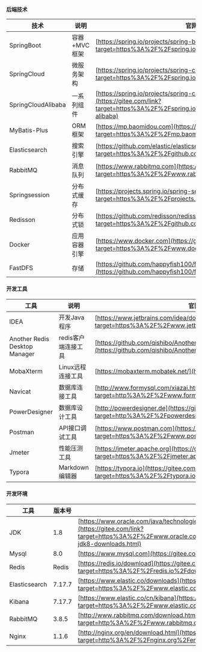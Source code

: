 **后端技术**

| 技术               | 说明         | 官网                                                         |
| ------------------ | ------------ | ------------------------------------------------------------ |
| SpringBoot         | 容器+MVC框架 | [https://spring.io/projects/spring-boot](https://gitee.com/link?target=https%3A%2F%2Fspring.io%2Fprojects%2Fspring-boot) |
| SpringCloud        | 微服务架构   | [https://spring.io/projects/spring-cloud](https://gitee.com/link?target=https%3A%2F%2Fspring.io%2Fprojects%2Fspring-cloud) |
| SpringCloudAlibaba | 一系列组件   | [https://spring.io/projects/spring-cloud-alibaba](https://gitee.com/link?target=https%3A%2F%2Fspring.io%2Fprojects%2Fspring-cloud-alibaba) |
| MyBatis-Plus       | ORM框架      | [https://mp.baomidou.com](https://gitee.com/link?target=https%3A%2F%2Fmp.baomidou.com) |
| Elasticsearch      | 搜索引擎     | [https://github.com/elastic/elasticsearch](https://gitee.com/link?target=https%3A%2F%2Fgithub.com%2Felastic%2Felasticsearch) |
| RabbitMQ           | 消息队列     | [https://www.rabbitmq.com](https://gitee.com/link?target=https%3A%2F%2Fwww.rabbitmq.com) |
| Springsession      | 分布式缓存   | [https://projects.spring.io/spring-session](https://gitee.com/link?target=https%3A%2F%2Fprojects.spring.io%2Fspring-session) |
| Redisson           | 分布式锁     | [https://github.com/redisson/redisson](https://gitee.com/link?target=https%3A%2F%2Fgithub.com%2Fredisson%2Fredisson) |
| Docker             | 应用容器引擎 | [https://www.docker.com](https://gitee.com/link?target=https%3A%2F%2Fwww.docker.com) |
| FastDFS            | 存储   | [https://github.com/happyfish100/fastdfs](https://github.com/happyfish100/fastdfs) |

#### 开发工具

| 工具                          | 说明                | 官网                                                         |
| ----------------------------- | ------------------- | ------------------------------------------------------------ |
| IDEA                          | 开发Java程序        | [https://www.jetbrains.com/idea/download](https://gitee.com/link?target=https%3A%2F%2Fwww.jetbrains.com%2Fidea%2Fdownload) |
| Another Redis Desktop Manager | redis客户端连接工具 | [https://github.com/qishibo/AnotherRedisDesktopManager](https://github.com/qishibo/AnotherRedisDesktopManager) |
| MobaXterm                     | Linux远程连接工具   | [https://mobaxterm.mobatek.net/](https://mobaxterm.mobatek.net/) |
| Navicat                       | 数据库连接工具      | [http://www.formysql.com/xiazai.html](https://gitee.com/link?target=http%3A%2F%2Fwww.formysql.com%2Fxiazai.html) |
| PowerDesigner                 | 数据库设计工具      | [http://powerdesigner.de](https://gitee.com/link?target=http%3A%2F%2Fpowerdesigner.de) |
| Postman                       | API接口调试工具     | [https://www.postman.com](https://gitee.com/link?target=https%3A%2F%2Fwww.postman.com) |
| Jmeter                        | 性能压测工具        | [https://jmeter.apache.org](https://gitee.com/link?target=https%3A%2F%2Fjmeter.apache.org) |
| Typora                        | Markdown编辑器      | [https://typora.io](https://gitee.com/link?target=https%3A%2F%2Ftypora.io) |

#### 开发环境

| 工具          | 版本号 | 下载                                                         |
| ------------- | ------ | ------------------------------------------------------------ |
| JDK           | 1.8    | [https://www.oracle.com/java/technologies/javase/javase-jdk8-downloads.html](https://gitee.com/link?target=https%3A%2F%2Fwww.oracle.com%2Fjava%2Ftechnologies%2Fjavase%2Fjavase-jdk8-downloads.html) |
| Mysql         | 8.0    | [https://www.mysql.com](https://gitee.com/link?target=https%3A%2F%2Fwww.mysql.com) |
| Redis         | Redis  | [https://redis.io/download](https://gitee.com/link?target=https%3A%2F%2Fredis.io%2Fdownload) |
| Elasticsearch | 7.17.7 | [https://www.elastic.co/downloads](https://gitee.com/link?target=https%3A%2F%2Fwww.elastic.co%2Fdownloads) |
| Kibana        | 7.17.7 | [https://www.elastic.co/cn/kibana](https://gitee.com/link?target=https%3A%2F%2Fwww.elastic.co%2Fcn%2Fkibana) |
| RabbitMQ      | 3.8.5  | [http://www.rabbitmq.com/download.html](https://gitee.com/link?target=http%3A%2F%2Fwww.rabbitmq.com%2Fdownload.html) |
| Nginx         | 1.1.6  | [http://nginx.org/en/download.html](https://gitee.com/link?target=http%3A%2F%2Fnginx.org%2Fen%2Fdownload.html) |
